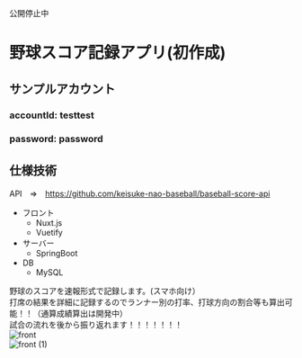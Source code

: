 公開停止中

# 野球スコア記録アプリ(初作成)  
  
## サンプルアカウント  
### accountId: testtest  
### password: password
  
## 仕様技術  
API　⇒　https://github.com/keisuke-nao-baseball/baseball-score-api    
- フロント
  - Nuxt.js
  - Vuetify
- サーバー
  - SpringBoot
- DB
  - MySQL
  
野球のスコアを速報形式で記録します。(スマホ向け）  
打席の結果を詳細に記録するのでランナー別の打率、打球方向の割合等も算出可能！！（通算成績算出は開発中）  
試合の流れを後から振り返れます！！！！！！！  
  ![front](https://user-images.githubusercontent.com/85728967/128603767-0ffa0ec8-89a9-43bf-adeb-5cd8ce21ceb4.png)  
  ![front (1)](https://user-images.githubusercontent.com/85728967/128603771-de511091-b514-4464-b77f-85bdbb852d2c.png)
